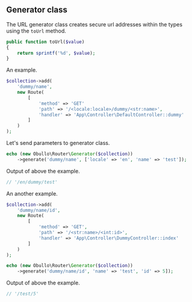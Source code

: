 
## Generator class

The URL generator class creates secure url addresses within the types using the `toUrl` method.

```php
public function toUrl($value)
{
    return sprintf('%d', $value);
}
```

An example.

```php
$collection->add(
    'dummy/name',
    new Route(
        [
            'method' => 'GET'
            'path' => '/<locale:locale>/dummy/<str:name>',
            'handler' => 'App\Controller\DefaultController::dummy'
        ]
    )
);
```

Let's send parameters to generator class.

```php
echo (new Obullo\Router\Generator($collection))
	->generate('dummy/name', ['locale' => 'en', 'name' => 'test']);
```

Output of above the example.

```php
// '/en/dummy/test'
```

An another example.

```php
$collection->add(
    'dummy/name/id',
    new Route(
        [
            'method' => 'GET',
            'path' => '/<str:name>/<int:id>',
            'handler' => 'App\Controller\DummyController::index'
        ]
    )
);
```

```php
echo (new Obullo\Router\Generator($collection))
	->generate('dummy/name/id', 'name' => 'test', 'id' => 5]);
```

Output of above the example.

```php
// '/test/5'
```